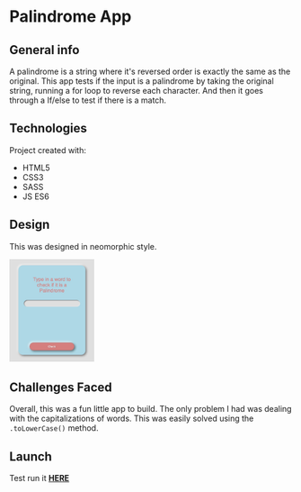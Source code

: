 # Palindrome App

## General info
A palindrome is a string where it's reversed order is exactly the same as the original. This app tests if the input is a palindrome by taking the original string, running a for loop to reverse each character. And then it goes through a If/else to test if there is a match.

## Technologies
Project created with:
* HTML5
* CSS3
* SASS
* JS ES6

## Design
This was designed in neomorphic style. 

<img src="screenshot.jpg" width="30%">

## Challenges Faced
Overall, this was a fun little app to build. The only problem I had was dealing with the capitalizations of words. This was easily solved using the `.toLowerCase()` method.

## Launch
Test run it **[HERE](http://htmlpreview.github.io/?https://github.com/superchrisho/palindrome/blob/main/index.html)**


